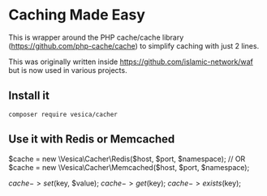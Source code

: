 # Caching Made Easy

This is wrapper around the PHP cache/cache library (https://github.com/php-cache/cache) to simplify caching with just 2 lines.

This was originally written inside https://github.com/islamic-network/waf but is now used in various projects.

## Install it

```composer require vesica/cacher```

## Use it with Redis or Memcached
$cache = new \Vesica\Cacher\Redis($host, $port, $namespace);
// OR
$cache = new \Vesica\Cacher\Memcached($host, $port, $namespace);

$cache->set($key, $value);
$cache->get($key);
$cache->exists($key);